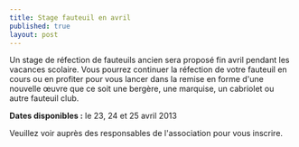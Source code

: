 ```yaml
---
title: Stage fauteuil en avril
published: true
layout: post
---
```


Un stage de réfection de fauteuils ancien sera proposé fin avril pendant les vacances scolaire. Vous pourrez continuer la réfection de votre fauteuil en cours ou en profiter pour vous lancer dans la remise en forme d'une nouvelle œuvre que ce soit une bergère, une marquise, un cabriolet ou autre fauteuil club. 

**Dates disponibles :** le 23, 24 et 25 avril 2013

Veuillez voir auprès des responsables de l'association pour vous inscrire.